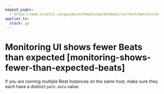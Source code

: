 ```yaml
---
mapped_pages:
  - https://www.elastic.co/guide/en/beats/packetbeat/current/monitoring-shows-fewer-than-expected-beats.html
applies_to:
  stack: ga
---
```


# Monitoring UI shows fewer Beats than expected [monitoring-shows-fewer-than-expected-beats]

If you are running multiple Beat instances on the same host, make sure they each have a distinct `path.data` value.

